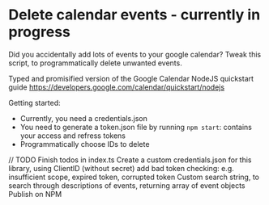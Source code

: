 # Delete calendar events - currently in progress
Did you accidentally add lots of events to your google calendar? Tweak this script, to programmatically delete unwanted events.

Typed and promisified version of the Google Calendar NodeJS quickstart guide https://developers.google.com/calendar/quickstart/nodejs

Getting started:
- Currently, you need a credentials.json
- You need to generate a token.json file by running `npm start`: contains your access and refress tokens
- Programmatically choose IDs to delete

// TODO
Finish todos in index.ts
Create a custom credentials.json for this library, using ClientID (without secret)
add bad token checking: e.g. insufficient scope, expired token, corrupted token
Custom search string, to search through descriptions of events, returning array of event objects
Publish on NPM